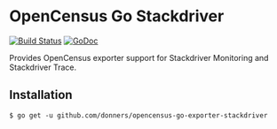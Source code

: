 # OpenCensus Go Stackdriver

[![Build Status](https://travis-ci.org/census-ecosystem/opencensus-go-exporter-stackdriver.svg?branch=master)](https://travis-ci.org/census-ecosystem/opencensus-go-exporter-stackdriver) [![GoDoc][godoc-image]][godoc-url]

Provides OpenCensus exporter support for Stackdriver Monitoring and Stackdriver Trace.

## Installation

```
$ go get -u github.com/donners/opencensus-go-exporter-stackdriver
```

[godoc-image]: https://godoc.org/github.com/donners/opencensus-go-exporter-stackdriver?status.svg
[godoc-url]: https://godoc.org/github.com/donners/opencensus-go-exporter-stackdriver
